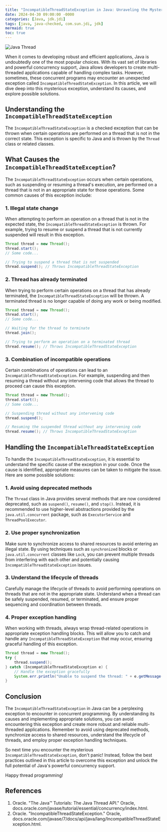 ```yaml
---
title: "IncompatibleThreadStateException in Java: Unraveling the Mysterious Java Concurrency Exception"
date: 2024-04-30 09:00:00 -0000
categories: [Java, jdk.jdi]
tags: [java, java-checked, com.sun.jdi, jdk]
mermaid: true
toc: true
---
```



![Java Thread](https://www.example.com)

When it comes to developing robust and efficient applications, Java is undoubtedly one of the most popular choices. With its vast set of libraries and powerful concurrency support, Java allows developers to create multi-threaded applications capable of handling complex tasks. However, sometimes, these concurrent programs may encounter an unexpected exception called `IncompatibleThreadStateException`. In this article, we will dive deep into this mysterious exception, understand its causes, and explore possible solutions.

## Understanding the `IncompatibleThreadStateException`

The `IncompatibleThreadStateException` is a checked exception that can be thrown when certain operations are performed on a thread that is not in the correct state. This exception is specific to Java and is thrown by the `Thread` class or related classes.

## What Causes the `IncompatibleThreadStateException`?

The `IncompatibleThreadStateException` occurs when certain operations, such as suspending or resuming a thread's execution, are performed on a thread that is not in an appropriate state for those operations. Some common causes of this exception include:

### 1. Illegal state change

When attempting to perform an operation on a thread that is not in the expected state, the `IncompatibleThreadStateException` is thrown. For example, trying to resume or suspend a thread that is not currently suspended will result in this exception.

```java
Thread thread = new Thread();
thread.start();
// Some code...

// Trying to suspend a thread that is not suspended
thread.suspend(); // Throws IncompatibleThreadStateException
```

### 2. Thread has already terminated

When trying to perform certain operations on a thread that has already terminated, the `IncompatibleThreadStateException` will be thrown. A terminated thread is no longer capable of doing any work or being modified.

```java
Thread thread = new Thread();
thread.start();
// Some code...

// Waiting for the thread to terminate
thread.join();

// Trying to perform an operation on a terminated thread
thread.resume(); // Throws IncompatibleThreadStateException
```

### 3. Combination of incompatible operations

Certain combinations of operations can lead to an `IncompatibleThreadStateException`. For example, suspending and then resuming a thread without any intervening code that allows the thread to proceed can cause this exception.

```java
Thread thread = new Thread();
thread.start();
// Some code...

// Suspending thread without any intervening code
thread.suspend();

// Resuming the suspended thread without any intervening code
thread.resume(); // Throws IncompatibleThreadStateException
```

## Handling the `IncompatibleThreadStateException`

To handle the `IncompatibleThreadStateException`, it is essential to understand the specific cause of the exception in your code. Once the cause is identified, appropriate measures can be taken to mitigate the issue. Here are some possible solutions:

### 1. Avoid using deprecated methods

The `Thread` class in Java provides several methods that are now considered deprecated, such as `suspend()`, `resume()`, and `stop()`. Instead, it is recommended to use higher-level abstractions provided by the `java.util.concurrent` package, such as `ExecutorService` and `ThreadPoolExecutor`.

### 2. Use proper synchronization

Make sure to synchronize access to shared resources to avoid entering an illegal state. By using techniques such as `synchronized` blocks or `java.util.concurrent` classes like `Lock`, you can prevent multiple threads from interfering with each other and potentially causing `IncompatibleThreadStateException` issues.

### 3. Understand the lifecycle of threads

Carefully manage the lifecycle of threads to avoid performing operations on threads that are not in the appropriate state. Understand when a thread can be safely suspended, resumed, or terminated, and ensure proper sequencing and coordination between threads.

### 4. Proper exception handling

When working with threads, always wrap thread-related operations in appropriate exception handling blocks. This will allow you to catch and handle any `IncompatibleThreadStateException` that may occur, ensuring graceful handling of this exception.

```java
Thread thread = new Thread();
try {
    thread.suspend();
} catch (IncompatibleThreadStateException e) {
    // Handle the exception gracefully
    System.err.println("Unable to suspend the thread: " + e.getMessage());
}
```

## Conclusion

The `IncompatibleThreadStateException` in Java can be a perplexing exception to encounter in concurrent programming. By understanding its causes and implementing appropriate solutions, you can avoid encountering this exception and create more robust and reliable multi-threaded applications. Remember to avoid using deprecated methods, synchronize access to shared resources, understand the lifecycle of threads, and employ proper exception handling techniques.

So next time you encounter the mysterious `IncompatibleThreadStateException`, don't panic! Instead, follow the best practices outlined in this article to overcome this exception and unlock the full potential of Java's powerful concurrency support.

Happy thread programming!

## References

1. Oracle. "The Java™ Tutorials: The Java Thread API." Oracle, docs.oracle.com/javase/tutorial/essential/concurrency/index.html.
2. Oracle. "IncompatibleThreadStateException." Oracle, docs.oracle.com/javase/7/docs/api/java/lang/IncompatibleThreadStateException.html.